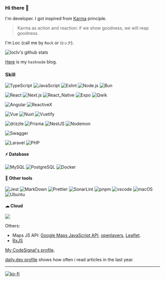 ### Hi there 👋

I'm developer.
I got inspired from [Karma](https://en.wikipedia.org/wiki/Karma) principle.

>Karma as action and reaction: if we show goodness, we will reap goodness.

I'm Loc (call me by `Rock` or `ロック`).

![loclv's github stats](https://github-readme-stats.vercel.app/api?username=loclv&show_icons=true&theme=bear)

[Here](https://loclv.hashnode.dev) is my `hashnode` blog.

### Skill

![TypeScript](https://img.shields.io/badge/TypeScript-007ACC?style=for-the-badge&logo=typescript&logoColor=white)
![JavaScript](https://img.shields.io/badge/JavaScript-F7DF1E?style=for-the-badge&logo=javascript&logoColor=black)
![Eslint](https://img.shields.io/badge/Eslint-4B32C3?style=for-the-badge&logo=eslint&logoColor=white)
![Node.js](https://img.shields.io/badge/Node.js-43853D?style=for-the-badge&logo=node.js&logoColor=white)
![Bun](https://img.shields.io/badge/Bun-%23000000.svg?style=for-the-badge&logo=bun&logoColor=white)

![React](https://img.shields.io/badge/React-20232A?style=for-the-badge&logo=react&logoColor=61DAFB)
![Next.js](https://img.shields.io/badge/next.js-20232A?style=for-the-badge&logo=next.js)
![React_Native](https://img.shields.io/badge/React_Native-20232A?style=for-the-badge&logo=react&logoColor=61DAFB)
![Expo](https://img.shields.io/badge/Expo-20232A?style=for-the-badge&logo=expo&logoColor=61DAFB)
![Qwik](https://img.shields.io/badge/Qwik-20232A?style=for-the-badge&logo=qwik&logoColor=61DAFB)

![Angular](https://img.shields.io/badge/Angular-DD0031?style=for-the-badge&logo=angular&logoColor=white)
![ReactiveX](https://img.shields.io/badge/ReactiveX-B7178C?style=for-the-badge&logo=reactivex&logoColor=white)

![Vue](https://img.shields.io/badge/Vue.js-35495E?style=for-the-badge&logo=vue.js&logoColor=4FC08D)
![Nuxt](https://img.shields.io/badge/Nuxt.js-35495E?style=for-the-badge&logo=nuxt.js&logoColor=4FC08D)
![Vuetify](https://img.shields.io/badge/Vuetify-35495E?style=for-the-badge&logo=vuetify&logoColor=4FC08D)

![drizzle](https://img.shields.io/badge/drizzle-C5F74F?style=for-the-badge&logo=drizzle&logoColor=black)
![Prisma](https://img.shields.io/badge/Prisma-3982CE?style=for-the-badge&logo=Prisma&logoColor=white)
![NestJS](https://img.shields.io/badge/NestJS-E0234E?style=for-the-badge&logo=nestjs&logoColor=black)
![Nodemon](https://img.shields.io/badge/Nodemon-43853D?style=for-the-badge&logo=nodemon&logoColor=black)

![Swagger](https://img.shields.io/badge/Swagger-85EA2D?style=for-the-badge&logo=swagger&logoColor=black)

![Laravel](https://img.shields.io/badge/Laravel-FF2D20?style=for-the-badge&logo=laravel&logoColor=white)
![PHP](https://img.shields.io/badge/PHP-777BB4?style=for-the-badge&logo=php&logoColor=white)

#### ⚡ Database

![MySQL](https://img.shields.io/badge/MySQL-316192?style=for-the-badge&logo=mysql&logoColor=white)
![PostgreSQL](https://img.shields.io/badge/PostgreSQL-316192?style=for-the-badge&logo=postgresql&logoColor=white)
![Docker](https://img.shields.io/badge/Docker-316192?style=for-the-badge&logo=docker&logoColor=white)

#### 🌈 Other tools

![Jest](https://img.shields.io/badge/Jest-C21325?style=for-the-badge&logo=jest&logoColor=white)
![MarkDown](https://img.shields.io/badge/Markdown-000000?style=for-the-badge&logo=markdown&logoColor=white)
![Prettier](https://img.shields.io/badge/Prettier-F7B93E?style=for-the-badge&logo=prettier&logoColor=black)
![SonarLint](https://img.shields.io/badge/SonarLint-CB2029?style=for-the-badge&logo=sonarlint&logoColor=white)
![pnpm](https://img.shields.io/badge/pnpm-F69220?style=for-the-badge&logo=pnpm&logoColor=black)
![vscode](https://img.shields.io/badge/vscode-007ACC?style=for-the-badge&logo=visualstudiocode&logoColor=black)
![macOS](https://img.shields.io/badge/macOS-000000?style=for-the-badge&logo=macos&logoColor=white)
![Ubuntu](https://img.shields.io/badge/Ubuntu-E95420?style=for-the-badge&logo=ubuntu&logoColor=white)

#### ☁ Cloud

 <img src="https://img.shields.io/badge/Amazon AWS-FF9900?style=for-the-badge&logo=amazonaws&logoColor=white" />

Others:

- Maps JS API: [Google Maps JavaScript API](https://developers.google.com/maps/documentation/javascript/overview), [openlayers](https://openlayers.org/), [Leaflet](https://leafletjs.com/).
- [RxJS](https://rxjs.dev/)

[My CodeSignal's profile](https://app.codesignal.com/profile/loclv).

[daily.dev profile](https://app.daily.dev/loclv) shows how often i read articles in the last year.

---

[![ko-fi](https://ko-fi.com/img/githubbutton_sm.svg)](https://ko-fi.com/R6R04Y3IC)

